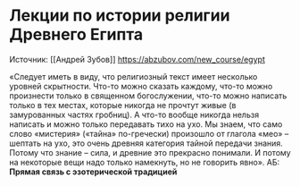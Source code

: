 # Лекции по истории религии Древнего Египта

Источник: [[Андрей Зубов]] https://abzubov.com/new_course/egypt

«Следует иметь в виду, что религиозный текст имеет несколько уровней скрытности. Что-то можно сказать каждому, что-то можно произнести только в священном богослужении, что-то можно написать только в тех местах, которые никогда не прочтут живые (в замурованных частях гробниц). А что-то вообще никогда нельзя написать и можно только передавать тихо на ухо. Мы знаем, что само слово «мистерия» («тайна» по-гречески) произошло от глагола «мео» – шептать на ухо, это очень древняя категория тайной передачи знания. Потому что знание – сила, и древние это прекрасно понимали. И потому на некоторые вещи надо только намекнуть, но не говорить явно».
АБ: **Прямая связь с эзотерической традицией**

